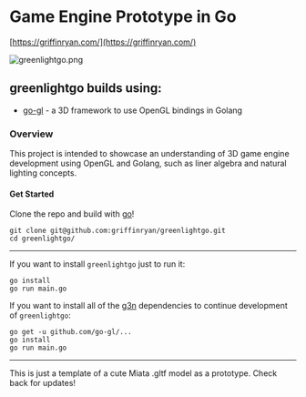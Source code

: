 # Game Engine Prototype in Go

[https://griffinryan.com/](https://griffinryan.com/)

![greenlightgo.png](https://torpoisebucket.s3.us-west-2.amazonaws.com/greenlightgo.png)

## greenlightgo builds using:

- [go-gl](https://github.com/go-gl/gl) - a 3D framework to use OpenGL bindings in Golang

### Overview

This project is intended to showcase an understanding of 3D game engine development using OpenGL and Golang, such as liner algebra and natural lighting concepts.

#### Get Started

Clone the repo and build with [go](https://github.com/golang/go)!

    git clone git@github.com:griffinryan/greenlightgo.git
    cd greenlightgo/

---

If you want to install `greenlightgo` just to run it:

    go install
    go run main.go

If you want to install all of the [g3n](http://g3n.rocks) dependencies to continue development of `greenlightgo`:

    go get -u github.com/go-gl/...
    go install
    go run main.go

---

This is just a template of a cute Miata .gltf model as a prototype. Check back for updates!

